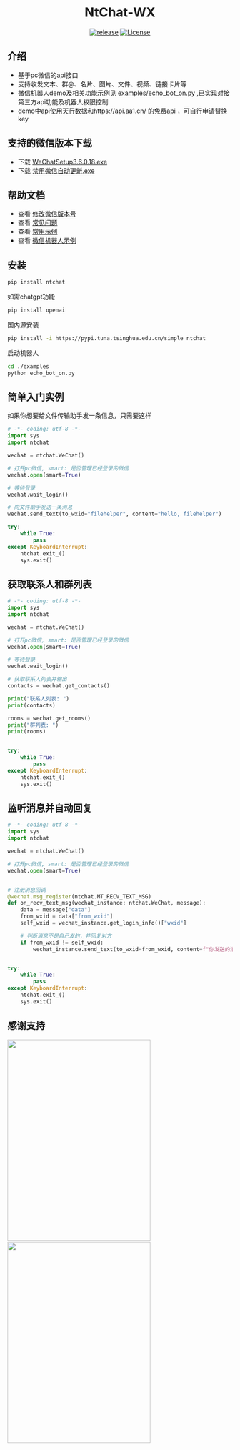 <h1 align="center">NtChat-WX</h1>
<p align="center">
    <a href="https://github.com/bumandpunk/ntchat-wx/releases"><img src="https://img.shields.io/badge/release-1.0.0-blue.svg?" alt="release"></a>
    <a href="https://opensource.org/licenses/MIT"><img src="https://img.shields.io/badge/License-MIT-brightgreen.svg?" alt="License"></a>
</p>




## 介绍

- 基于pc微信的api接口
- 支持收发文本、群@、名片、图片、文件、视频、链接卡片等
- 微信机器人demo及相关功能示例见 [examples/echo_bot_on.py](examples/echo_bot_on.py)  ,已实现对接第三方api功能及机器人权限控制
- demo中api使用天行数据和https://api.aa1.cn/ 的免费api ，可自行申请替换key
## 支持的微信版本下载
- 下载 [WeChatSetup3.6.0.18.exe](https://github.com/bumandpunk/ntchat-wx/releases/download/v3.6.0.18/WeChatSetup-3.6.0.18.exe)
- 下载 [禁用微信自动更新.exe](https://github.com/bumandpunk/ntchat-wx/releases/download/v3.6.0.18/PC.exe)
## 帮助文档
- 查看 [修改微信版本号](change_version.py)
- 查看 [常见问题](docs/FAQ.md)
- 查看 [常用示例](examples)
- 查看 [微信机器人示例](examples/echo_bot_on.py)  
## 安装

```bash
pip install ntchat
```
如需chatgpt功能
```bash
pip install openai
```
国内源安装
```bash
pip install -i https://pypi.tuna.tsinghua.edu.cn/simple ntchat
```
启动机器人
```bash
cd ./examples
python echo_bot_on.py
```

## 简单入门实例

如果你想要给文件传输助手发一条信息，只需要这样

```python
# -*- coding: utf-8 -*-
import sys
import ntchat

wechat = ntchat.WeChat()

# 打开pc微信, smart: 是否管理已经登录的微信
wechat.open(smart=True)

# 等待登录
wechat.wait_login()

# 向文件助手发送一条消息
wechat.send_text(to_wxid="filehelper", content="hello, filehelper")

try:
    while True:
        pass
except KeyboardInterrupt:
    ntchat.exit_()
    sys.exit()
```

## 获取联系人和群列表
```python
# -*- coding: utf-8 -*-
import sys
import ntchat

wechat = ntchat.WeChat()

# 打开pc微信, smart: 是否管理已经登录的微信
wechat.open(smart=True)

# 等待登录
wechat.wait_login()

# 获取联系人列表并输出
contacts = wechat.get_contacts()

print("联系人列表: ")
print(contacts)

rooms = wechat.get_rooms()
print("群列表: ")
print(rooms)


try:
    while True:
        pass
except KeyboardInterrupt:
    ntchat.exit_()
    sys.exit()
```

## 监听消息并自动回复

```python
# -*- coding: utf-8 -*-
import sys
import ntchat

wechat = ntchat.WeChat()

# 打开pc微信, smart: 是否管理已经登录的微信
wechat.open(smart=True)


# 注册消息回调
@wechat.msg_register(ntchat.MT_RECV_TEXT_MSG)
def on_recv_text_msg(wechat_instance: ntchat.WeChat, message):
    data = message["data"]
    from_wxid = data["from_wxid"]
    self_wxid = wechat_instance.get_login_info()["wxid"]

    # 判断消息不是自己发的，并回复对方
    if from_wxid != self_wxid:
        wechat_instance.send_text(to_wxid=from_wxid, content=f"你发送的消息是: {data['msg']}")


try:
    while True:
        pass
except KeyboardInterrupt:
    ntchat.exit_()
    sys.exit()
```
## 感谢支持
<img style="width:320px;height:450px;" src="https://zhangfujie.icu/wx.jpg"/>&nbsp;&nbsp;&nbsp;&nbsp;&nbsp; <img style="width:320px;height:450px" src="https://zhangfujie.icu/zfb.jpg"/>
